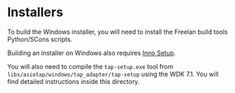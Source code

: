 # Installers

To build the Windows installer, you will need to install the Freelan build tools
Python/SCons scripts.

Building an installer on Windows also requires [Inno
Setup](http://www.jrsoftware.org/isinfo.php).

You will also need to compile the `tap-setup.exe` tool from
`libs/asiotap/windows/tap_adapter/tap-setup` using the WDK 7.1. You will find
detailed instructions inside this directory.
